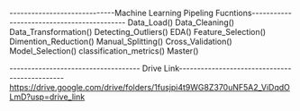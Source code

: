 -----------------------------Machine Learning Pipeling Fucntions-------------------------------------------
Data_Load()
Data_Cleaning()
Data_Transformation()
Detecting_Outliers()
EDA()
Feature_Selection()
Dimention_Reduction()
Manual_Splitting()
Cross_Validation()
Model_Selection()
classification_metrics()
Master()



------------------------------------ Drive Link----------------------------------------------
https://drive.google.com/drive/folders/1fusjpi4t9WG8Z370uNF5A2_ViDqdOLmD?usp=drive_link

